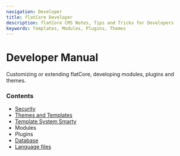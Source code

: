 ```yaml
---
navigation: Developer
title: flatCore Developer
description: flatCore CMS Notes, Tips and Tricks for Developers
keywords: Templates, Modules, Plugins, Themes
---
```


# Developer Manual

Customizing or extending flatCore, developing modules, plugins and themes.

### Contents

* [Security](security.html)
* [Themes and Templates](templates/)
* [Template System Smarty](templates/smarty-vars.html)
* Modules
* Plugins
* [Database](database.html)
* [Language files](language-files.html)